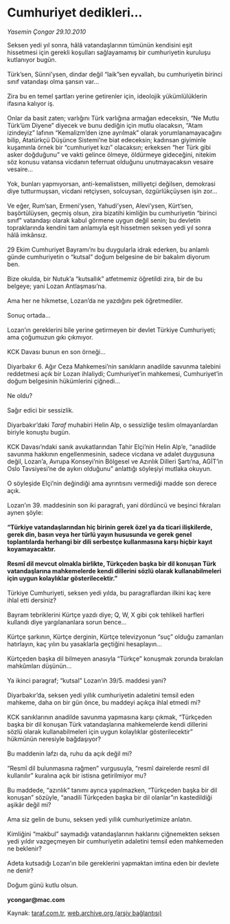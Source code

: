# Cumhuriyet dedikleri...

*Yasemin Çongar 29.10.2010*

<div class="yazi">Seksen yedi yıl sonra, hâlâ vatandaşlarının tümünün kendisini eşit hissetmesi için gerekli koşulları sağlayamamış bir cumhuriyetin kuruluşu kutlanıyor bugün. <br/><br/>Türk’sen, Sünni’ysen, dindar değil “laik”sen eyvallah, bu cumhuriyetin birinci sınıf vatandaşı olma şansın var... <br/><br/>Zira bu en temel şartları yerine getirenler için, ideolojik yükümlülüklerin ifasına kalıyor iş. <br/><br/>Onlar da basit zaten; varlığını Türk varlığına armağan edeceksin, “Ne Mutlu Türk’üm Diyene” diyecek ve bunu dediğin için mutlu olacaksın, “Atam izindeyiz” lafının “Kemalizm’den izne ayrılmak” olarak yorumlanamayacağını bilip, Atatürkçü Düşünce Sistemi’ne biat edeceksin; kadınsan giyiminle kuşamınla örnek bir “cumhuriyet kızı” olacaksın; erkeksen “her Türk gibi asker doğduğunu” ve vakti gelince ölmeye, öldürmeye gideceğini, nitekim söz konusu vatansa vicdanın teferruat olduğunu unutmayacaksın vesaire vesaire... <br/><br/>Yok, bunları yapmıyorsan, anti-kemalistsen, milliyetçi değilsen, demokrasi diye tutturmuşsan, vicdani retçiysen, solcuysan, özgürlükçüysen işin zor... <br/><br/>Ve eğer, Rum’san, Ermeni’ysen, Yahudi’ysen, Alevi’ysen, Kürt’sen, başörtülüysen, geçmiş olsun, zira bizatihi kimliğin bu cumhuriyetin “birinci sınıf” vatandaşı olarak kabul görmene uygun değil senin; bu devletin topraklarında kendini tam anlamıyla eşit hissetmen seksen yedi yıl sonra hâlâ imkânsız. <br/><br/>29 Ekim Cumhuriyet Bayramı’nı bu duygularla idrak ederken, bu anlamlı günde cumhuriyetin o “kutsal” doğum belgesine de bir bakalım diyorum ben. <br/><br/>Bize okulda, bir Nutuk’a “kutsallık” atfetmemiz öğretildi zira, bir de bu belgeye; yani Lozan Antlaşması’na. <br/><br/>Ama her ne hikmetse, Lozan’da ne yazdığını pek öğretmediler. <br/><br/>Sonuç ortada... <br/><br/>Lozan’ın gereklerini bile yerine getirmeyen bir devlet Türkiye Cumhuriyeti; ama çoğumuzun gıkı çıkmıyor. <br/><br/>KCK Davası bunun en son örneği... <br/><br/>Diyarbakır 6. Ağır Ceza Mahkemesi’nin sanıkların anadilde savunma talebini reddetmesi açık bir Lozan ihlaliydi; Cumhuriyet’in mahkemesi, Cumhuriyet’in doğum belgesinin hükümlerini çiğnedi... <br/><br/>Ne oldu? <br/><br/>Sağır edici bir sessizlik. <br/><br/>Diyarbakır’daki <i>Taraf</i> muhabiri Helin Alp, o sessizliğe teslim olmayanlardan biriyle konuştu bugün. <br/><br/>KCK Davası’ndaki sanık avukatlarından Tahir Elçi’nin Helin Alp’e, “anadilde savunma hakkının engellenmesinin, sadece vicdana ve adalet duygusuna değil, Lozan’a, Avrupa Konseyi’nin Bölgesel ve Azınlık Dilleri Şartı’na, AGİT’in Oslo Tavsiyesi’ne de aykırı olduğunu” anlattığı söyleşiyi mutlaka okuyun. <br/><br/>O söyleşide Elçi’nin değindiği ama ayrıntısını vermediği madde son derece açık. <br/><br/>Lozan’ın 39. maddesinin son iki paragrafı, yani dördüncü ve beşinci fıkraları aynen şöyle: <b><br/><br/>“Türkiye vatandaşlarından hiç birinin gerek özel ya da ticari ilişkilerde, gerek din, basın veya her türlü yayın hususunda ve gerek genel toplantılarda herhangi bir dili serbestçe kullanmasına karşı hiçbir kayıt koyamayacaktır.</b> <b><br/><br/>Resmî dil mevcut olmakla birlikte, Türkçeden başka bir dil konuşan Türk vatandaşlarına mahkemelerde kendi dillerini sözlü olarak kullanabilmeleri için uygun kolaylıklar gösterilecektir.”</b> <br/><br/>Türkiye Cumhuriyeti, seksen yedi yılda, bu paragraflardan ilkini kaç kere ihlal etti dersiniz? <br/><br/>Bayram tebriklerini Kürtçe yazdı diye; Q, W, X gibi çok tehlikeli harfleri kullandı diye yargılananlara sorun bence... <br/><br/>Kürtçe şarkının, Kürtçe derginin, Kürtçe televizyonun “suç” olduğu zamanları hatırlayın, kaç yılın bu yasaklarla geçtiğini hesaplayın... <br/><br/>Kürtçeden başka dil bilmeyen anasıyla “Türkçe” konuşmak zorunda bırakılan mahkûmları düşünün... <br/><br/>Ya ikinci paragraf; “kutsal” Lozan’ın 39/5. maddesi yani? <br/><br/>Diyarbakır’da, seksen yedi yıllık cumhuriyetin adaletini temsil eden mahkeme, daha on bir gün önce, bu maddeyi açıkça ihlal etmedi mi? <br/><br/>KCK sanıklarının anadilde savunma yapmasına karşı çıkmak, “Türkçeden başka bir dil konuşan Türk vatandaşlarına mahkemelerde kendi dillerini sözlü olarak kullanabilmeleri için uygun kolaylıklar gösterilecektir” hükmünün neresiyle bağdaşıyor? <br/><br/>Bu maddenin lafzı da, ruhu da açık değil mi? <br/><br/>“Resmî dil bulunmasına rağmen” vurgusuyla, “resmî dairelerde resmî dil kullanılır” kuralına açık bir istisna getirilmiyor mu? <br/><br/>Bu maddede, “azınlık” tanımı ayrıca yapılmazken, “Türkçeden başka bir dil konuşan” sözüyle, “anadili Türkçeden başka bir dil olanlar”ın kastedildiği aşikâr değil mi? <br/><br/>Ama siz gelin de bunu, seksen yedi yıllık cumhuriyetimize anlatın. <br/><br/>Kimliğini “makbul” saymadığı vatandaşlarının haklarını çiğnemekten seksen yedi yıldır vazgeçmeyen bir cumhuriyetin adaletini temsil eden mahkemeden ne beklenir? <br/><br/>Adeta kutsadığı Lozan’ın bile gereklerini yapmaktan imtina eden bir devlete ne denir? <br/><br/>Doğum günü kutlu olsun. <b><br/><br/>ycongar@mac.com</b> </div>

Kaynak: [taraf.com.tr](http://www.taraf.com.tr:80/yasemin-congar/makale-cumhuriyet-dedikleri.htm), [web.archive.org (arşiv bağlantısı)](http://web.archive.org/web/20101031171606/http://www.taraf.com.tr:80/yasemin-congar/makale-cumhuriyet-dedikleri.htm)
